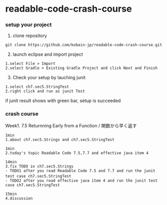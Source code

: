 # readable-code-crash-course

### setup your project

1. clone repository 

```
git clone https://github.com/kobain-jp/readable-code-crash-course.git
```

2. launch eclipse and import project

```
1.select File > Import 
2.select Gradle > Existing Gradle Project and click Next and Finish

```

3. Check your setup by lauching junit

```
1.select ch7.sec5.StringTest
2.right click and run as junit Test

```

if junit result shows with green bar, setup is succeeded

### crash course

Week1. 7.5 Returnning Early from a Function / 関数から早く返す

```
1min
1.about ch7.sec5.Strings and ch7.sec5.StringTest

1min
2.today's topic Readable Code 7.5,7.7 and effective java item 4

14min
3.fix TODO in ch7.sec5.Strings
- TODO1 after you read Readable Code 7.5 and 7.7 and run the junit test case ch7.sec5.StringTest　　　
- TODO2 after you read effective java item 4 and run the junit test case ch7.sec5.StringTest 

15min
4.discussion

```



